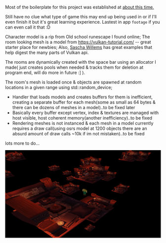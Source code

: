 Most of the boilerplate for this project was established at <a href='https://github.com/lukeymoo/mv/tree/440b7d80a350951a198a85682adc2c3e45cc5e1e'>about this time.</a>

Still have no clue what type of game this may end up being used in or if I'll even finish it but it's great learning experience.
Lastest in app `footage` if you can even call it that :D

Character model is a rip from Old school runescape I found online; The room looking mesh is a model from https://vulkan-tutorial.com/ -- great starter place for newbies; Also, <a href='https://github.com/SaschaWillems/'>Sascha Willems</a> has great examples that help digest the many parts of Vulkan api.

The rooms are dynamically created with the space bar using an allocator I made( just creates pools when needed & tracks them for deletion at program end, will do more in future :] ).

The room's mesh is loaded once & objects are spawned at random locations in a given range using std::random_device;

- Handler that loads models and creates buffers for them is inefficient, creating a separate buffer for each mesh(some as small as 64 bytes & there can be dozens of meshes in a model)..to be fixed later
- Basically every buffer except vertex, index & textures are managed with host visible, host coherent memory(another inefficiency)..to be fixed
- Rendering meshes is not instanced & each mesh in a model currently requires a draw call(using osrs model at 1200 objects there are an absurd amount of draw calls ~10k if im not mistaken)..to be fixed

lots more to do...

![Latest snapshot](https://raw.githubusercontent.com/lukeymoo/mv/development/snapshots/Screenshot%20from%202021-05-04%2002-36-47.png)
